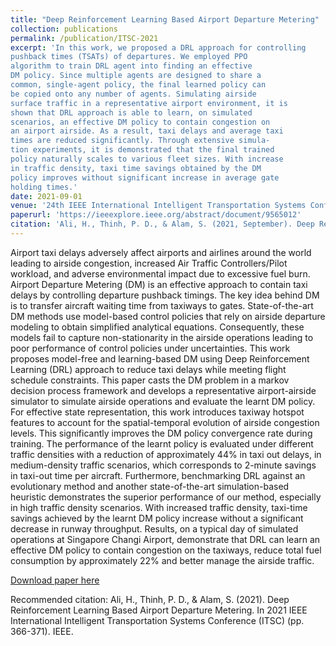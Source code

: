 ```yaml
---
title: "Deep Reinforcement Learning Based Airport Departure Metering"
collection: publications
permalink: /publication/ITSC-2021
excerpt: 'In this work, we proposed a DRL approach for controlling
pushback times (TSATs) of departures. We employed PPO
algorithm to train DRL agent into finding an effective
DM policy. Since multiple agents are designed to share a
common, single-agent policy, the final learned policy can
be copied onto any number of agents. Simulating airside
surface traffic in a representative airport environment, it is
shown that DRL approach is able to learn, on simulated
scenarios, an effective DM policy to contain congestion on
an airport airside. As a result, taxi delays and average taxi
times are reduced significantly. Through extensive simula-
tion experiments, it is demonstrated that the final trained
policy naturally scales to various fleet sizes. With increase
in traffic density, taxi time savings obtained by the DM
policy improves without significant increase in average gate
holding times.'
date: 2021-09-01
venue: '24th IEEE International Intelligent Transportation Systems Conference'
paperurl: 'https://ieeexplore.ieee.org/abstract/document/9565012'
citation: 'Ali, H., Thinh, P. D., & Alam, S. (2021, September). Deep Reinforcement Learning Based Airport Departure Metering. In 2021 IEEE International Intelligent Transportation Systems Conference (ITSC) (pp. 366-371). IEEE.'
---
```

Airport taxi delays adversely affect airports and airlines around the world leading to airside congestion, increased Air Traffic Controllers/Pilot workload, and adverse environmental impact due to excessive fuel burn. Airport Departure Metering (DM) is an effective approach to contain taxi delays by controlling departure pushback timings. The key idea behind DM is to transfer aircraft waiting time from taxiways to gates. State-of-the-art DM methods use model-based control policies that rely on airside departure modeling to obtain simplified analytical equations. Consequently, these models fail to capture non-stationarity in the airside operations leading to poor performance of control policies under uncertainties. This work proposes model-free and learning-based DM using Deep Reinforcement Learning (DRL) approach to reduce taxi delays while meeting flight schedule constraints. This paper casts the DM problem in a markov decision process framework and develops a representative airport-airside simulator to simulate airside operations and evaluate the learnt DM policy. For effective state representation, this work introduces taxiway hotspot features to account for the spatial-temporal evolution of airside congestion levels. This significantly improves the DM policy convergence rate during training. The performance of the learnt policy is evaluated under different traffic densities with a reduction of approximately 44% in taxi out delays, in medium-density traffic scenarios, which corresponds to 2-minute savings in taxi-out time per aircraft. Furthermore, benchmarking DRL against an evolutionary method and another state-of-the-art simulation-based heuristic demonstrates the superior performance of our method, especially in high traffic density scenarios. With increased traffic density, taxi-time savings achieved by the learnt DM policy increase without a significant decrease in runway throughput. Results, on a typical day of simulated operations at Singapore Changi Airport, demonstrate that DRL can learn an effective DM policy to contain congestion on the taxiways, reduce total fuel consumption by approximately 22% and better manage the airside traffic.

[Download paper here](https://dr.ntu.edu.sg/handle/10356/152013)

Recommended citation: Ali, H., Thinh, P. D., & Alam, S. (2021). Deep Reinforcement Learning Based Airport Departure Metering. In 2021 IEEE International Intelligent Transportation Systems Conference (ITSC) (pp. 366-371). IEEE.